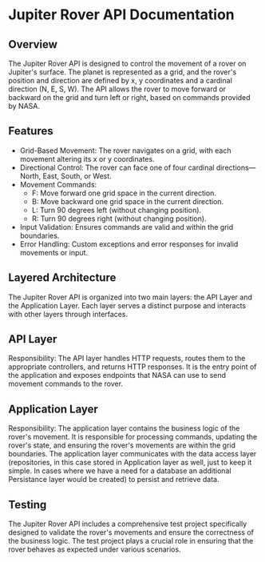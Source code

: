 # Jupiter Rover API Documentation

## Overview

The Jupiter Rover API is designed to control the movement of a rover on Jupiter's surface. The planet is represented as a grid, and the rover's position and direction are defined by x, y coordinates and a cardinal direction (N, E, S, W). The API allows the rover to move forward or backward on the grid and turn left or right, based on commands provided by NASA.

## Features

- Grid-Based Movement: The rover navigates on a grid, with each movement altering its x or y coordinates.
- Directional Control: The rover can face one of four cardinal directions—North, East, South, or West.
- Movement Commands:
  - F: Move forward one grid space in the current direction.
  - B: Move backward one grid space in the current direction.
  - L: Turn 90 degrees left (without changing position).
  - R: Turn 90 degrees right (without changing position).
 - Input Validation: Ensures commands are valid and within the grid boundaries.
 - Error Handling: Custom exceptions and error responses for invalid movements or input.

## Layered Architecture

The Jupiter Rover API is organized into two main layers: the API Layer and the Application Layer. Each layer serves a distinct purpose and interacts with other layers through interfaces.

## API Layer
Responsibility: The API layer handles HTTP requests, routes them to the appropriate controllers, and returns HTTP responses. It is the entry point of the application and exposes endpoints that NASA can use to send movement commands to the rover.

## Application Layer

Responsibility: The application layer contains the business logic of the rover's movement. It is responsible for processing commands, updating the rover's state, and ensuring the rover's movements are within the grid boundaries. The application layer communicates with the data access layer (repositories, in this case stored in Application layer as well, just to keep it simple. In cases where we have a need for a database an additional Persistance layer would be created) to persist and retrieve data.

## Testing
The Jupiter Rover API includes a comprehensive test project specifically designed to validate the rover's movements and ensure the correctness of the business logic. The test project plays a crucial role in ensuring that the rover behaves as expected under various scenarios.

 
